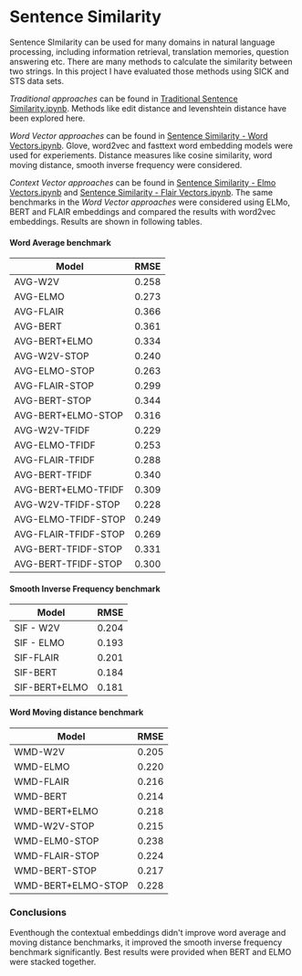 # Sentence Similarity
Sentence SImilarity can be used for many domains in natural language processing, including information retrieval, translation memories, question answering etc. There are many methods to calculate the similarity between two strings. In this project I have evaluated those methods using SICK and STS data sets. 

*Traditional approaches* can be found in [Traditional Sentence Similarity.ipynb](https://github.com/TharinduDR/Simple-Sentence-Similarity/blob/master/Sentence%20Similarity%20-%20Traditional.ipynb). Methods like edit distance and levenshtein distance have been explored here. 

*Word Vector approaches* can be found in [Sentence Similarity - Word Vectors.ipynb](https://github.com/TharinduDR/Simple-Sentence-Similarity/blob/master/Sentence%20Similarity%20-%20Word%20Vectors.ipynb). Glove, word2vec and fasttext word embedding models were used for experiements. Distance measures like cosine similarity, word moving distance, smooth inverse frequency were considered.

*Context Vector approaches* can be found in [Sentence Similarity - Elmo Vectors.ipynb](https://github.com/TharinduDR/Simple-Sentence-Similarity/blob/master/Sentence%20Similarity%20-%20Context%20Vectors%20-%20ELMO.ipynb) and [Sentence Similarity - Flair Vectors.ipynb](https://github.com/TharinduDR/Simple-Sentence-Similarity/blob/master/Sentence%20Similarity%20-%20Context%20Vectors%20-%20FLAIR.ipynb). The same benchmarks in the *Word Vector approaches* were considered using ELMo, BERT and FLAIR embeddings and compared the results with word2vec embeddings. Results are shown in following tables. 

#### Word Average benchmark

| Model         | RMSE          |
| ------------- | ------------- |
| AVG-W2V         | 0.258  |
| AVG-ELMO        | 0.273  |
| AVG-FLAIR       | 0.366  |
| AVG-BERT        | 0.361  |
| AVG-BERT+ELMO   | 0.334  |
| AVG-W2V-STOP    | 0.240  |
| AVG-ELMO-STOP   | 0.263  |
| AVG-FLAIR-STOP  | 0.299  |
| AVG-BERT-STOP   | 0.344  |
| AVG-BERT+ELMO-STOP | 0.316  |
| AVG-W2V-TFIDF      | 0.229  |
| AVG-ELMO-TFIDF     | 0.253  |
| AVG-FLAIR-TFIDF    | 0.288  |
| AVG-BERT-TFIDF      | 0.340  |
| AVG-BERT+ELMO-TFIDF | 0.309  |
| AVG-W2V-TFIDF-STOP | 0.228  |
| AVG-ELMO-TFIDF-STOP| 0.249  |
| AVG-FLAIR-TFIDF-STOP | 0.269  |
| AVG-BERT-TFIDF-STOP | 0.331  |
| AVG-BERT-TFIDF-STOP | 0.300  |

#### Smooth Inverse Frequency benchmark

| Model  | RMSE |
| ------------- | ------------- |
| SIF - W2V     | 0.204  |
| SIF - ELMO    | 0.193  |
| SIF-FLAIR     | 0.201  |
| SIF-BERT      | 0.184  |
| SIF-BERT+ELMO  |0.181  |

#### Word Moving distance benchmark

| Model | RMSE |
| ------------- | ------------- |
| WMD-W2V       | 0.205  |
| WMD-ELMO      | 0.220  |
| WMD-FLAIR     | 0.216  |
| WMD-BERT      | 0.214  |
| WMD-BERT+ELMO  | 0.218  |
| WMD-W2V-STOP  | 0.215  |
| WMD-ELM0-STOP | 0.238  |
| WMD-FLAIR-STOP| 0.224  |
| WMD-BERT-STOP | 0.217  |
| WMD-BERT+ELMO-STOP  | 0.228  |

### Conclusions
Eventhough the contextual embeddings didn't improve  word average and moving distance benchmarks, it improved the smooth inverse frequency benchmark significantly. Best results were provided when BERT and ELMO were stacked together.